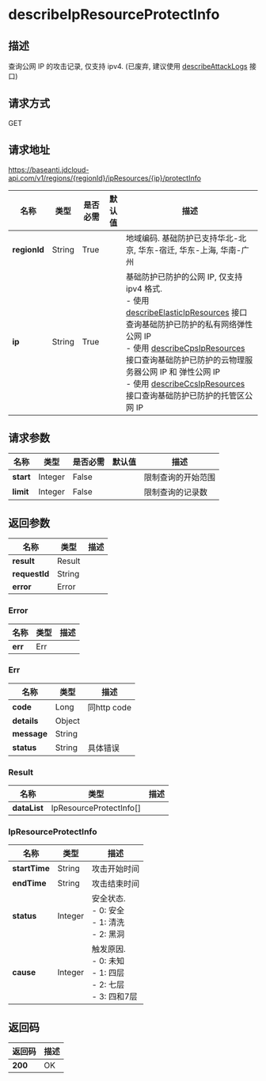 # describeIpResourceProtectInfo


## 描述
查询公网 IP 的攻击记录, 仅支持 ipv4. (已废弃, 建议使用 <a href='http://docs.jdcloud.com/anti-ddos-basic/api/describeattacklogs'>describeAttackLogs</a> 接口)


## 请求方式
GET

## 请求地址
https://baseanti.jdcloud-api.com/v1/regions/{regionId}/ipResources/{ip}/protectInfo

|名称|类型|是否必需|默认值|描述|
|---|---|---|---|---|
|**regionId**|String|True| |地域编码. 基础防护已支持华北-北京, 华东-宿迁, 华东-上海, 华南-广州|
|**ip**|String|True| |基础防护已防护的公网 IP, 仅支持 ipv4 格式. <br>- 使用 <a href='http://docs.jdcloud.com/anti-ddos-basic/api/describeelasticipresources'>describeElasticIpResources</a> 接口查询基础防护已防护的私有网络弹性公网 IP<br>- 使用 <a href='http://docs.jdcloud.com/anti-ddos-basic/api/describecpsipresources'>describeCpsIpResources</a> 接口查询基础防护已防护的云物理服务器公网 IP 和 弹性公网 IP<br>- 使用 <a href='http://docs.jdcloud.com/anti-ddos-basic/api/describeccsipresources'>describeCcsIpResources</a> 接口查询基础防护已防护的托管区公网 IP|

## 请求参数
|名称|类型|是否必需|默认值|描述|
|---|---|---|---|---|
|**start**|Integer|False| |限制查询的开始范围|
|**limit**|Integer|False| |限制查询的记录数|


## 返回参数
|名称|类型|描述|
|---|---|---|
|**result**|Result| |
|**requestId**|String| |
|**error**|Error| |

### Error
|名称|类型|描述|
|---|---|---|
|**err**|Err| |
### Err
|名称|类型|描述|
|---|---|---|
|**code**|Long|同http code|
|**details**|Object| |
|**message**|String| |
|**status**|String|具体错误|
### Result
|名称|类型|描述|
|---|---|---|
|**dataList**|IpResourceProtectInfo[]| |
### IpResourceProtectInfo
|名称|类型|描述|
|---|---|---|
|**startTime**|String|攻击开始时间|
|**endTime**|String|攻击结束时间|
|**status**|Integer|安全状态. <br>- 0: 安全<br>- 1: 清洗<br>- 2: 黑洞|
|**cause**|Integer|触发原因. <br>- 0: 未知<br>- 1: 四层<br>- 2: 七层<br>- 3: 四和7层|

## 返回码
|返回码|描述|
|---|---|
|**200**|OK|
